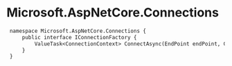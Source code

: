# Microsoft.AspNetCore.Connections

``` diff
 namespace Microsoft.AspNetCore.Connections {
     public interface IConnectionFactory {
         ValueTask<ConnectionContext> ConnectAsync(EndPoint endPoint, CancellationToken cancellationToken = default(CancellationToken));
     }
 }
```

